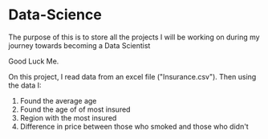 # Data-Science

The purpose of this is to store all the projects I will be working on during my journey towards becoming a Data Scientist

Good Luck Me.

On this project, I read data from an excel file ("Insurance.csv"). Then using the data I:
  1. Found the average age
  2. Found the age of of most insured
  3. Region with the most insured
  4. Difference in price between those who smoked and those who didn't
  

